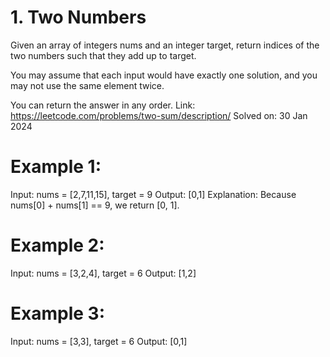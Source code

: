 # 1. Two Numbers
Given an array of integers nums and an integer target, return indices of the two numbers such that they add up to target.

You may assume that each input would have exactly one solution, and you may not use the same element twice.

You can return the answer in any order.
Link: https://leetcode.com/problems/two-sum/description/
Solved on: 30 Jan 2024
 

# Example 1:

Input: nums = [2,7,11,15], target = 9
Output: [0,1]
Explanation: Because nums[0] + nums[1] == 9, we return [0, 1].
# Example 2:

Input: nums = [3,2,4], target = 6
Output: [1,2]
# Example 3:

Input: nums = [3,3], target = 6
Output: [0,1]
